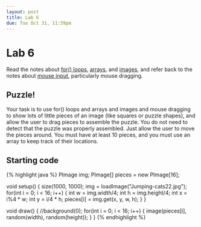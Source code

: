 ```yaml
---
layout: post
title: Lab 6
due: Tue Oct 31, 11:59pm
---
```


# Lab 6

Read the notes about [for() loops](/guides/2017-09-19-for-loops.html), [arrays](/guides/2017-10-17-arrays.html), and [images](/guides/2017-09-21-images.html), and refer back to the notes about [mouse input](/guides/2017-08-31-mouse-input.html), particularly mouse dragging.

## Puzzle!

Your task is to use for() loops and arrays and images and mouse dragging
to show lots of little pieces of an image (like squares or puzzle shapes),
and allow the user to drag pieces to assemble the puzzle. You do not need
to detect that the puzzle was properly assembled. Just allow the user to
move the pieces around. You must have at least 10 pieces, and you must use
an array to keep track of their locations.

## Starting code

{% highlight java %}
PImage img;
PImage[] pieces = new PImage[16];

void setup()
{
  size(1000, 1000);
  img = loadImage("Jumping-cats22.jpg");
  for(int i = 0; i < 16; i++)
  {
    int w = img.width/4;
    int h = img.height/4;
    int x = i%4 * w;
    int y = i/4 * h;
    pieces[i] = img.get(x, y, w, h);
  }
}

void draw()
{
  //background(0);
  for(int i = 0; i < 16; i++)
  {
    image(pieces[i], random(width), random(height));
  }
}
{% endhighlight %}

